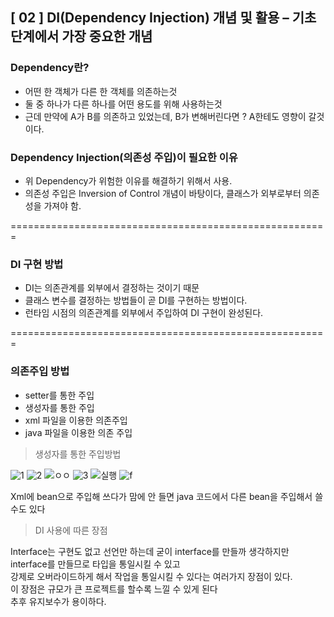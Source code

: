 ## [ 02 ] DI(Dependency Injection) 개념 및 활용 – 기초단계에서 가장 중요한 개념

### Dependency란?

- 어떤 한 객체가 다른 한 객체를 의존하는것
- 둘 중 하나가 다른 하나를 어떤 용도를 위해 사용하는것
- 근데 만약에 A가 B를 의존하고 있었는데, B가 변해버린다면 ?
  A한테도 영향이 갈것이다.


### Dependency Injection(의존성 주입)이 필요한 이유

- 위 Dependency가 위험한 이유를 해결하기 위해서 사용.
- 의존성 주입은 Inversion of Control 개념이 바탕이다, 클래스가 외부로부터 의존성을 가져야 함.<br>

=======================================================

### DI 구현 방법

- DI는 의존관계를 외부에서 결정하는 것이기 때문
- 클래스 변수를 결정하는 방법들이 곧 DI를 구현하는 방법이다.
- 런타임 시점의 의존관계를 외부에서 주입하여 DI 구현이 완성된다.

=======================================================

### 의존주입 방법

- setter를 통한 주입
- 생성자를 통한 주입
- xml 파일을 이용한 의존주입
- java 파일을 이용한 의존 주입

> 생성자를 통한 주입방법

![1](https://user-images.githubusercontent.com/118541186/229738039-4901e61a-8a56-456a-9a63-2d3a5d548de6.JPG)
![2](https://user-images.githubusercontent.com/118541186/229738918-dbf0297b-93f4-4197-b34a-80bae95b5ac0.JPG)
![ㅇㅇ](https://user-images.githubusercontent.com/118541186/229739165-dab248eb-71dd-40fc-a951-29836680a3f3.JPG)
![3](https://user-images.githubusercontent.com/118541186/229739205-85f8ecd9-b11a-43c0-8bb9-50570631a4a6.JPG)
![실행](https://user-images.githubusercontent.com/118541186/229739221-17e49c0b-759d-43fd-a94e-2e6b3204d6c7.JPG)
![f](https://user-images.githubusercontent.com/118541186/229739492-1bfb0dee-8258-48a9-836d-5cb81c9fea24.JPG)

Xml에 bean으로 주입해 쓰다가 맘에 안 들면 java 코드에서 다른 bean을 주입해서 쓸 수도 있다<br>

> DI 사용에 따른 장점

Interface는 구현도 없고 선언만 하는데 굳이 interface를 만들까 생각하지만<br>
interface를 만들므로 타입을 통일시킬 수 있고<br> 
강제로 오버라이드하게 해서 작업을 통일시킬 수 있다는 여러가지 장점이 있다. <br>
이 장점은 규모가 큰 프로젝트를 할수록 느낄 수 있게 된다<br>
추후 유지보수가 용이하다.